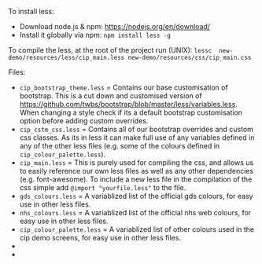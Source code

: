 To install less:
* Download node.js & npm: https://nodejs.org/en/download/
* Install it globally via npm: `npm install less -g`

To compile the less, at the root of the project run (UNIX):
```lessc  new-demo/resources/less/cip_main.less new-demo/resources/css/cip_main.css```

Files:
* `cip_bootstrap_theme.less` = Contains our base customisation of bootstrap. This is a cut down and customised version of  https://github.com/twbs/bootstrap/blob/master/less/variables.less. When changing a style check if its a default bootstrap customisation option before adding custom overrides.
* `cip_cstm_css.less` = Contains all of our bootstrap overrides and custom css classes. As its in less it can make full use of any variables defined in any of the other less files (e.g. some of the colours defined in `cip_colour_palette.less`).
* `cip_main.less` = This is purely used for compiling the css, and allows us to easily reference our own less files as well as any other dependencies (e.g. font-awesome). To include a new less file in the compilation of the css simple add `@import "yourfile.less"` to the file.
* `gds_colours.less` = A variablized list of the official gds colours, for easy use in other less files.
* `nhs_colours.less` = A variablized list of the official nhs web colours, for easy use in other less files.
* `cip_colour_palette.less` = A variablized list of other colours used in the cip demo screens, for easy use in other less files.
*
*
